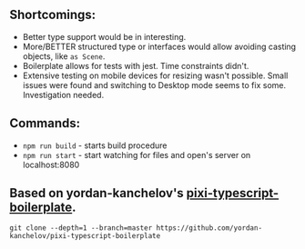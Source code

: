 ## Shortcomings:

- Better type support would be in interesting.
- More/BETTER structured type or interfaces would allow avoiding casting objects, like `as Scene`.
- Boilerplate allows for tests with jest. Time constraints didn't.
- Extensive testing on mobile devices for resizing wasn't possible. Small issues were found and switching to Desktop mode seems to fix some. Investigation needed.

## Commands:

-   `npm run build` - starts build procedure
-   `npm run start` - start watching for files and open's server on localhost:8080

## Based on yordan-kanchelov's [pixi-typescript-boilerplate](https://github.com/yordan-kanchelov/pixi-typescript-boilerplate).

`git clone --depth=1 --branch=master https://github.com/yordan-kanchelov/pixi-typescript-boilerplate`